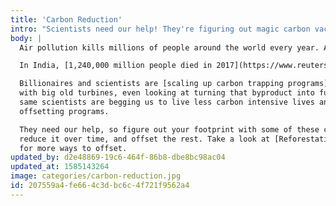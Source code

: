 ```yaml
---
title: 'Carbon Reduction'
intro: "Scientists need our help! They're figuring out magic carbon vacuums but they still need us to reduce our footprints."
body: |
  Air pollution kills millions of people around the world every year. According to the World Health Organization (WHO), 91 per cent of us breathe air that is unsafe and it’s the cause of 36 per cent of deaths from lung cancer, 34 per cent from stroke and 27 per cent from heart disease. Exposure to small particulates which bypass the body’s defences, penetrating deep into the respiratory system, is often to blame.

  In India, [1,240,000 million people died in 2017](https://www.reuters.com/article/us-india-pollution-lancet/indias-polluted-air-claimed-1-24-million-lives-in-2017-study-idUSKBN1O51T8). In the USA was around [200,000 early deaths per year](http://news.mit.edu/2013/study-air-pollution-causes-200000-early-deaths-each-year-in-the-us-0829) back in 2013, but with EPA air quality rollbacks and [vehicle emissions standards rollbacks](https://blog.ucsusa.org/dave-cooke/trump-administration-finalizes-car-rule-which-will-worsen-economy-public-health), that number is [growing by tens of thousands](https://www.theguardian.com/environment/2019/nov/20/us-air-pollution-deaths-study-jama) every year.

  Billionaires and scientists are [scaling up carbon trapping programs](https://www.theguardian.com/environment/2018/feb/04/carbon-emissions-negative-emissions-technologies-capture-storage-bill-gates)
  with big old turbines, even looking at turning that byproduct into fuel, but those
  same scientists are begging us to live less carbon intensive lives and fund
  offsetting programs.

  They need our help, so figure out your footprint with some of these calculators,
  reduce it over time, and offset the rest. Take a look at [Reforestation](/reforestation/)
  for more ways to offset.
updated_by: d2e48869-19c6-464f-86b8-dbe8bc98ac04
updated_at: 1585143264
image: categories/carbon-reduction.jpg
id: 207559a4-fe66-4c3d-bc6c-4f721f9562a4
---
```


